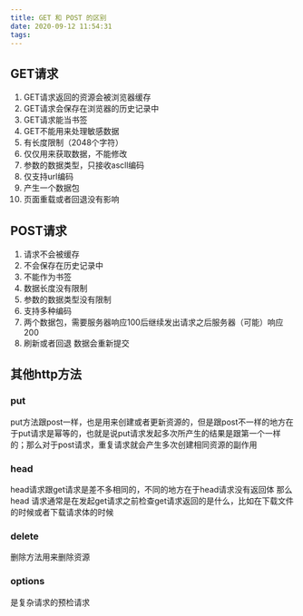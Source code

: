 ```yaml
---
title: GET 和 POST 的区别
date: 2020-09-12 11:54:31
tags:
---
```


## GET请求

1. GET请求返回的资源会被浏览器缓存
2. GET请求会保存在浏览器的历史记录中
3. GET请求能当书签
4. GET不能用来处理敏感数据
5. 有长度限制（2048个字符）
6. 仅仅用来获取数据，不能修改
7. 参数的数据类型，只接收ascll编码
8. 仅支持url编码
9. 产生一个数据包
10. 页面重载或者回退没有影响

## POST请求

1. 请求不会被缓存
2. 不会保存在历史记录中
3. 不能作为书签
4. 数据长度没有限制
5. 参数的数据类型没有限制
6. 支持多种编码
7. 两个数据包，需要服务器响应100后继续发出请求之后服务器（可能）响应200
8. 刷新或者回退 数据会重新提交

## 其他http方法

### put

put方法跟post一样，也是用来创建或者更新资源的，但是跟post不一样的地方在于put请求是幂等的，也就是说put请求发起多次所产生的结果是跟第一个一样的；那么对于post请求，重复请求就会产生多次创建相同资源的副作用

### head

head请求跟get请求是差不多相同的，不同的地方在于head请求没有返回体
那么head 请求通常是在发起get请求之前检查get请求返回的是什么，比如在下载文件的时候或者下载请求体的时候

### delete

删除方法用来删除资源

### options

是复杂请求的预检请求

